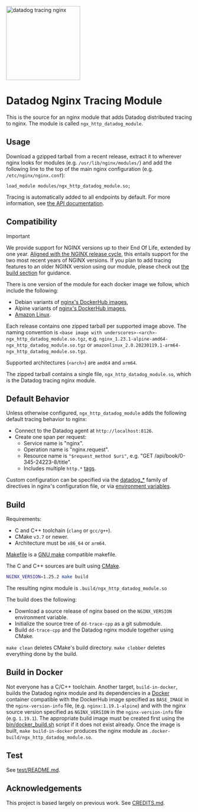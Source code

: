 <img alt="datadog tracing nginx" src="mascot.svg" height="200"/>

Datadog Nginx Tracing Module
============================
This is the source for an nginx module that adds Datadog distributed tracing to
nginx. The module is called `ngx_http_datadog_module`.

Usage
-----
Download a gzipped tarball from a recent release, extract it to wherever nginx
looks for modules (e.g. `/usr/lib/nginx/modules/`) and add the following line
to the top of the main nginx configuration (e.g.  `/etc/nginx/nginx.conf`):
```nginx
load_module modules/ngx_http_datadog_module.so;
```
Tracing is automatically added to all endpoints by default.  For more
information, see [the API documentation](doc/API.md).

Compatibility
-------------
> [!IMPORTANT]
> We provide support for NGINX versions up to their End Of Life, extended by one year. 
> [Aligned with the NGINX release cycle][11], this entails support for the two most recent years of NGINX versions. 
> If you plan to add tracing features to an older NGINX version using our module, please check out [the build section](#build) for guidance.

There is one version of the module for each docker image we follow, which
include the following:

- Debian variants of [nginx's DockerHub images][3],
- Alpine variants of [nginx's DockerHub images][3],
- [Amazon Linux][10].

Each release contains one zipped tarball per supported image above. The
naming convention is
`<base image with underscores>-<arch>-ngx_http_datadog_module.so.tgz`,
e.g. `nginx_1.23.1-alpine-amd64-ngx_http_datadog_module.so.tgz` or
`amazonlinux_2.0.20230119.1-arm64-ngx_http_datadog_module.so.tgz`.

Supported architectures (`<arch>`) are `amd64` and `arm64`.

The zipped tarball contains a single file, `ngx_http_datadog_module.so`, which
is the Datadog tracing nginx module.

Default Behavior
----------------
Unless otherwise configured, `ngx_http_datadog_module` adds the following
default tracing behavior to nginx:
- Connect to the Datadog agent at `http://localhost:8126`.
- Create one span per request:
    - Service name is "nginx".
    - Operation name is "nginx.request".
    - Resource name is `"$request_method $uri"`, e.g. "GET /api/book/0-345-24223-8/title".
    - Includes multiple `http.*` [tags][8].

Custom configuration can be specified via the [datadog_*](doc/API.md)
family of directives in nginx's configuration file, or via [environment variables][9].

Build
-----
Requirements:
- C and C++ toolchain (`clang` or `gcc/g++`).
- CMake `v3.7` or newer.
- Architecture must be `x86_64` or `arm64`.

[Makefile](Makefile) is a [GNU make][1] compatible makefile.

The C and C++ sources are built using [CMake][4].

```sh
NGINX_VERSION=1.25.2 make build
```

The resulting nginx module is `.build/ngx_http_datadog_module.so`

The build does the following:

- Download a source release of nginx based on the `NGINX_VERSION` environment variable.
- Initialize the source tree of `dd-trace-cpp` as a git submodule.
- Build `dd-trace-cpp` and the Datadog nginx module together using
  CMake.

`make clean` deletes CMake's build directory. `make clobber` deletes
everything done by the build.

Build in Docker
---------------
Not everyone has a C/C++ toolchain.
Another target, `build-in-docker`, builds the Datadog nginx module and its
dependencies in a [Docker][2] container compatible with the DockerHub image
specified as `BASE_IMAGE` in the `nginx-version-info` file, (e.g.
`nginx:1.19.1-alpine`) and with the nginx source version specified as
`NGINX_VERSION` in the `nginx-version-info` file (e.g. `1.19.1`).  The
appropriate build image must be created first using the
[bin/docker_build.sh](bin/docker_build.sh) script if it does not exist already.
Once the image is built, `make build-in-docker` produces the nginx module as
`.docker-build/ngx_http_datadog_module.so`.

Test
----
See [test/README.md](test/README.md).

Acknowledgements
----------------
This project is based largely on previous work.  See [CREDITS.md](CREDITS.md).

[1]: https://www.gnu.org/software/make/
[2]: https://www.docker.com/
[3]: https://hub.docker.com/_/nginx?tab=tags
[4]: https://cmake.org/
[5]: https://hub.docker.com/layers/nginx/library/nginx/1.19.1-alpine/images/sha256-966f134cf5ddeb12a56ede0f40fff754c0c0a749182295125f01a83957391d84
[6]: https://www.gnu.org/software/libc/
[7]: https://www.musl-libc.org/
[8]: https://github.com/DataDog/nginx-datadog/blob/535a291ce96d8ca80cb12b22febac1e138e45847/src/tracing_library.cpp#L187-L203
[9]: https://github.com/DataDog/dd-trace-cpp/blob/main/src/datadog/environment.h
[10]: https://hub.docker.com/_/amazonlinux
[11]: https://www.nginx.com/blog/nginx-1-18-1-19-released/
